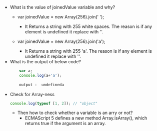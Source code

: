 - What is the value of joinedValue variable and why?
     - var joinedValue = new Array(256).join(' ');
        - It Returns a string with 255 white spaces. The reason is if any element is undefined it replace with ''.

    - var joinedValue = new Array(256).join('a');
        - It Returns a string with 255 'a'. The reason is if any element is undefined it replace with ''.
- What is the output of below code?
    ```js 
        var a;
        console.log(a+'a');
        
        output :  undefineda
    ```    
- Check for Array-ness
    ```js
    console.log(typeof [1, 2]); // "object"
    ```
    - Then how to check whether a variable is an arry or not?
        - ECMAScript 5 defines a new method Array.isArray(), which returns true if the argument is an array.
